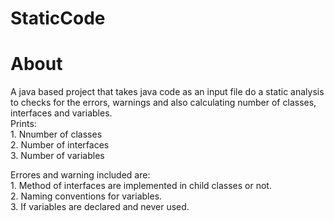 # StaticCode
<h1>About </h1>
A java based project that takes java code as an input file do a static analysis to checks for the errors, warnings and also calculating number of classes, interfaces and variables.<br/>
Prints:<br/>
1. Nnumber of classes<br/>
2. Number of interfaces<br/>
3. Number of variables<br/>

Errores and warning  included are:<br/> 1. Method of interfaces are implemented in child classes or not. <br/>2. Naming conventions for variables. <br/>3. If variables are declared and never used. <br/>
